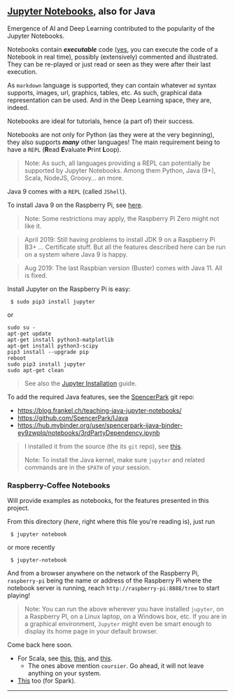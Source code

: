 ## [Jupyter Notebooks](https://jupyter.org/), also for Java
Emergence of AI and Deep Learning contributed to the popularity of the Jupyter Notebooks.

Notebooks contain **_executable_** code (<u>yes</u>, you can execute the code of a Notebook in real time), possibly (extensively) commented and illustrated.
They can be re-played or just read or seen as they were after their last execution.

As `markdown` language is supported, they can contain whatever `md` syntax supports, images, url, graphics, tables, etc.
As such, graphical data representation can be used. And in the Deep Learning space, they are, indeed.

Notebooks are ideal for tutorials, hence (a part of) their success.

Notebooks are not only for Python (as they were at the very beginning), they also supports _**many**_ other languages!
The main requirement being to have a `REPL` (**R**ead **E**valuate **P**rint **L**oop).
> Note: As such, all languages providing a REPL can potentially be supported by
> Jupyter Notebooks. Among them Python, Java (9+), Scala, NodeJS, Groovy... an more. 

Java 9 comes with a `REPL` (called `JShell`).

To install Java 9 on the Raspberry Pi, see [here](https://www.raspberrypi.org/forums/viewtopic.php?t=200232). 
> Note: Some restrictions may apply, the Raspberry Pi Zero might not like it.

<!-- sudo apt-get remove ca-certificates-java -->
> April 2019: Still having problems to install JDK 9 on a Raspberry Pi B3+ ... Certificate stuff.
> But all the features described here can be run on a system where Java 9 is happy.

> Aug 2019: The last Raspbian version (Buster) comes with Java 11. All is fixed.

Install Jupyter on the Raspberry Pi is easy:
```
 $ sudo pip3 install jupyter
```
or
```
sudo su -
apt-get update
apt-get install python3-matplotlib
apt-get install python3-scipy
pip3 install --upgrade pip
reboot
sudo pip3 install jupyter
sudo apt-get clean
```
> See also the [Jupyter Installation](https://jupyter.org/install) guide.

To add the required Java features, see the [SpencerPark](https://github.com/SpencerPark/IJava) git repo:
- <https://blog.frankel.ch/teaching-java-jupyter-notebooks/>
- <https://github.com/SpencerPark/IJava>
- <https://hub.mybinder.org/user/spencerpark-ijava-binder-ey9zwplq/notebooks/3rdPartyDependency.ipynb>

> I installed it from the source (the its `git` repo), see [this](https://github.com/SpencerPark/IJava#install-from-source).
>
> Note: To install the Java kernel, make sure `jupyter` and related commands are in the `$PATH` of your session.

### Raspberry-Coffee Notebooks

Will provide examples as notebooks, for the features presented in this project.

From this directory (_here_, right where this file you're reading is), just run
```
 $ jupyter notebook
```
or more recently
```
 $ jupyter-notebook
```
And from a browser anywhere on the network of the Raspberry Pi, `raspberry-pi` being the name or address of the Raspberry Pi where the notebook server is running, reach `http://raspberry-pi:8888/tree` to start playing!
 
> Note: You can run the above wherever you have installed `jupyter`, on a Raspberry PI, on a Linux laptop, on a Windows box, etc.
> If you are in a graphical environment, `Jupyter` might even be smart enough to display its home page in your default browser.  
 
Come back here soon.

- For Scala, see [this](https://index.scala-lang.org/jupyter-scala/jupyter-scala/spark-stubs-2/0.4.2?target=_2.11), [this](https://index.scala-lang.org/jupyter-scala/jupyter-scala/protocol/0.1.8?target=_2.12), and [this](https://almond.sh/).
    - The ones above mention `coursier`. Go ahead, it will not leave anything on your system.
- [This](https://medium.com/@bogdan.cojocar/how-to-run-scala-and-spark-in-the-jupyter-notebook-328a80090b3b) too (for Spark).

---

